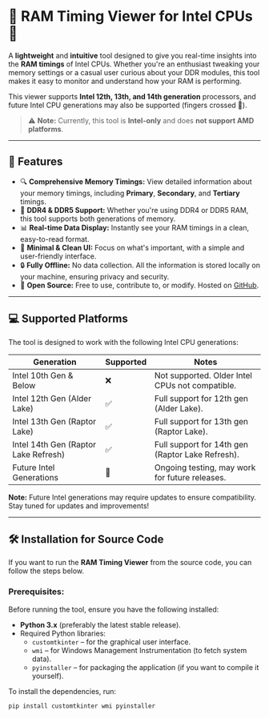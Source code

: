 # 🧠 RAM Timing Viewer for Intel CPUs 🧠

A **lightweight** and **intuitive** tool designed to give you real-time insights into the **RAM timings** of Intel CPUs. Whether you're an enthusiast tweaking your memory settings or a casual user curious about your DDR modules, this tool makes it easy to monitor and understand how your RAM is performing.

This viewer supports **Intel 12th, 13th, and 14th generation** processors, and future Intel CPU generations may also be supported (fingers crossed 🤞).

> ⚠️ **Note:** Currently, this tool is **Intel-only** and does **not support AMD platforms**.

---

## 🚀 Features

- 🔍 **Comprehensive Memory Timings:** View detailed information about your memory timings, including **Primary**, **Secondary**, and **Tertiary** timings.
- 💾 **DDR4 & DDR5 Support:** Whether you're using DDR4 or DDR5 RAM, this tool supports both generations of memory.
- 📊 **Real-time Data Display:** Instantly see your RAM timings in a clean, easy-to-read format.
- 🧩 **Minimal & Clean UI:** Focus on what's important, with a simple and user-friendly interface.
- 🔒 **Fully Offline:** No data collection. All the information is stored locally on your machine, ensuring privacy and security.
- 📁 **Open Source:** Free to use, contribute to, or modify. Hosted on [GitHub](link-to-repo).

---

## 💻 Supported Platforms

The tool is designed to work with the following Intel CPU generations:

| Generation          | Supported  | Notes                                  |
|---------------------|------------|----------------------------------------|
| Intel 10th Gen & Below | ❌         | Not supported. Older Intel CPUs not compatible. |
| Intel 12th Gen (Alder Lake) | ✅       | Full support for 12th gen (Alder Lake). |
| Intel 13th Gen (Raptor Lake) | ✅       | Full support for 13th gen (Raptor Lake). |
| Intel 14th Gen (Raptor Lake Refresh) | ✅ | Full support for 14th gen (Raptor Lake Refresh). |
| Future Intel Generations | 🚧        | Ongoing testing, may work for future releases. |

**Note:** Future Intel generations may require updates to ensure compatibility. Stay tuned for updates and improvements!

---

## 🛠️ Installation for Source Code

If you want to run the **RAM Timing Viewer** from the source code, you can follow the steps below.

### Prerequisites:

Before running the tool, ensure you have the following installed:

- **Python 3.x** (preferably the latest stable release).
- Required Python libraries:
  - `customtkinter` – for the graphical user interface.
  - `wmi` – for Windows Management Instrumentation (to fetch system data).
  - `pyinstaller` – for packaging the application (if you want to compile it yourself).

To install the dependencies, run:

```bash
pip install customtkinter wmi pyinstaller
